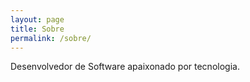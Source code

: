 ```yaml
---
layout: page
title: Sobre
permalink: /sobre/
---
```


Desenvolvedor de Software apaixonado por tecnologia.
